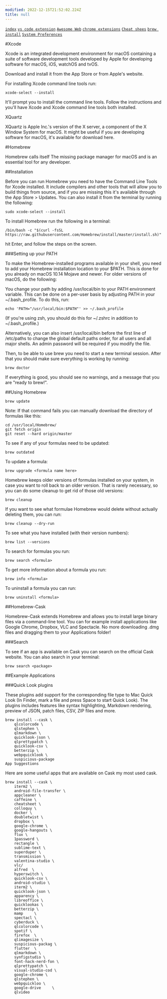 ```yaml
---
modified: 2022-12-15T21:52:02.224Z
title: null
---
```


[`index`](./README.md)
[`vs code extension`](./md-files/My%20VS%20Code%20extensions.md)
[`Awesome Web`](./md-files/Awesome-Web-Development-Resources.md)
[`chrome extensions`](./md-files/chrom-extension.md)
[`Cheat shees`](./md-files/cheat%20sheets.md)
[`brew install`](./md-files/brew%20setup.md)
[`System Preferences`](./System%20Preferences.md)

<!-- [`System Preferences`](./System%20Preferences.md) -->
<!-- [`System Preferences`](./System%20Preferences.md) -->
<!-- [`System Preferences`](./System%20Preferences.md) -->
<!-- [`System Preferences`](./System%20Preferences.md) -->
<!-- [`System Preferences`](./System%20Preferences.md) -->
<!-- [`System Preferences`](./System%20Preferences.md) -->
<!-- [`System Preferences`](./System%20Preferences.md) -->
<!-- [`System Preferences`](./System%20Preferences.md) -->
<!-- [`System Preferences`](./System%20Preferences.md) -->
<!-- [`System Preferences`](./System%20Preferences.md) -->
<!-- [`System Preferences`](./System%20Preferences.md) -->
<!-- [`System Preferences`](./System%20Preferences.md) -->
<!-- [`System Preferences`](./System%20Preferences.md) -->
<!-- [`System Preferences`](./System%20Preferences.md) -->
<!-- [`System Preferences`](./System%20Preferences.md) -->

#Xcode

Xcode is an integrated development environment for macOS containing a suite of software development tools developed by Apple for developing software for macOS, iOS, watchOS and tvOS.

Download and install it from the App Store or from Apple's website.

For installing Xcode command line tools run:

```
xcode-select --install
```

It'll prompt you to install the command line tools. Follow the instructions and you'll have Xcode and Xcode command line tools both installed.

XQuartz

XQuartz is Apple Inc.'s version of the X server, a component of the X Window System for macOS. It might be useful if you are developing software for macOS, it's available for download here.

#Homebrew

Homebrew calls itself The missing package manager for macOS and is an essential tool for any developer.

##Installation

Before you can run Homebrew you need to have the Command Line Tools for Xcode installed. It include compilers and other tools that will allow you to build things from source, and if you are missing this it's available through the App Store > Updates. You can also install it from the terminal by running the following:

```
sudo xcode-select --install
```

To install Homebrew run the following in a terminal:

```
/bin/bash -c "$(curl -fsSL https://raw.githubusercontent.com/Homebrew/install/master/install.sh)"
```

hit Enter, and follow the steps on the screen.

###Setting up your PATH

To make the Homebrew-installed programs available in your shell, you need to add your Homebrew installation location to your $PATH. This is done for you already on macOS 10.14 Mojave and newer. For older versions of macOS, do the following:

You change your path by adding /usr/local/bin to your PATH environment variable. This can be done on a per-user basis by adjusting PATH in your ~/.bash_profile. To do this, run:

```
echo 'PATH="/usr/local/bin:$PATH"' >> ~/.bash_profile
```

(If you're using zsh, you should do this for ~/.zshrc in addition to ~/.bash_profile.)

Alternatively, you can also insert /usr/local/bin before the first line of /etc/paths to change the global default paths order, for all users and all major shells. An admin password will be required if you modify the file.

Then, to be able to use brew you need to start a new terminal session. After that you should make sure everything is working by running:

```
brew doctor
```

If everything is good, you should see no warnings, and a message that you are
"ready to brew!".

##Using Homebrew

```
brew update
```

Note: If that command fails you can manually download the directory of formulas like this:

```
cd /usr/local/Homebrew/
git fetch origin
git reset --hard origin/master
```

To see if any of your formulas need to be updated:

```
brew outdated
```

To update a formula:

```
brew upgrade <formula name here>
```

Homebrew keeps older versions of formulas installed on your system, in case you want to roll back to an older version. That is rarely necessary, so you can do some cleanup to get rid of those old versions:

```
brew cleanup
```

If you want to see what formulae Homebrew would delete without actually deleting them, you can run:

```
brew cleanup --dry-run
```

To see what you have installed (with their version numbers):

```
brew list --versions
```

To search for formulas you run:

```
brew search <formula>
```

To get more information about a formula you run:

```
brew info <formula>
```

To uninstall a formula you can run:

```
brew uninstall <formula>
```

##Homebrew-Cask

Homebrew-Cask extends Homebrew and allows you to install large binary files via a command-line tool. You can for example install applications like Google Chrome, Dropbox, VLC and Spectacle. No more downloading .dmg files and dragging them to your Applications folder!

###Search

To see if an app is available on Cask you can search on the official Cask website. You can also search in your terminal:

```
brew search <package>
```

##Example Applications

###Quick Look plugins

These plugins add support for the corresponding file type to Mac Quick Look (In Finder, mark a file and press Space to start Quick Look). The plugins includes features like syntax highlighting, Markdown rendering, preview of JSON, patch files, CSV, ZIP files and more.

```
brew install --cask \
    qlcolorcode \
    qlstephen \
    qlmarkdown \
    quicklook-json \
    qlprettypatch \
    quicklook-csv \
    betterzip \
    webpquicklook \
    suspicious-package
App Suggestions
```

Here are some useful apps that are available on Cask my most used cask.

```
brew install --cask \
    iterm2 \
    android-file-transfer \
    appcleaner \
    caffeine \
    cheatsheet \
    colloquy \
    docker \
    doubletwist \
    dropbox \
    google-chrome \
    google-hangouts \
    flux \
    1password \
    rectangle \
    sublime-text \
    superduper \
    transmission \
    valentina-studio \
    vlc/
    alfred  \
    hyperswitch \
    quicklook-csv \
    android-studio \
    iterm2 \
    quicklook-json \
    apparency \
    libreoffice \
    quicklookas \
    betterzip \
    mamp	 \
    spectacl \
    cyberduck \
    qlcolorcode \
    spotif \
    firefox	 \
    qlimagesize \
    suspicious-packag \
    flutter	 \
    qlmarkdown \
    synfigstudio \
    font-hack-nerd-fon \
    qlprettypatch \
    visual-studio-cod \
    google-chrome \
    qlstephen \
    webpquickloo \
    google-drive     \
    qlvideo
```
